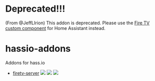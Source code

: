 # Deprecated!!!

(From @JeffLIrion) This addon is deprecated.  Please use the [Fire TV custom component](https://github.com/JeffLIrion/homeassistant_native_firetv) for Home Assistant instead.  


# hassio-addons
Addons for hass.io

* [firetv-server](firetv-server)
[![](https://images.microbadger.com/badges/image/gollo/amd64-addon-firetv-server.svg)](https://microbadger.com/images/gollo/amd64-addon-firetv-server "Get your own image badge on microbadger.com") [![](https://images.microbadger.com/badges/version/gollo/amd64-addon-firetv-server.svg)](https://microbadger.com/images/gollo/amd64-addon-firetv-server "Get your own version badge on microbadger.com") [![](https://images.microbadger.com/badges/commit/gollo/amd64-addon-firetv-server.svg)](https://microbadger.com/images/gollo/amd64-addon-firetv-server "Get your own commit badge on microbadger.com")
